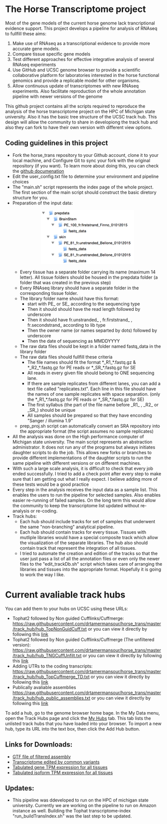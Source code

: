 The Horse Transcriptome project 
===============================
Most of the gene models of the current horse genome lack trancriptional evidence support. This project develops a pipeline for analysis of RNAseq to fullfill these aims:

1. Make use of RNAseq as a transcriptional evidence to provide more accurate gene models.
2. Compare tissue specific gene models
3. Test different approaches for effective integrative analysis of several RNAseq experiments 
4. Use GitHub and UCSC genome browser to provide a scientific collaborative platform for laboratories interested in the horse functional genomics and provide a replicable model for other organisms. 
5. Allow continuous update of transcriptomes with new RNAseq experiments. Also facilitate reproduction of the whole annotation pipeline with newer versions of the genome 
   
This github project contains all the scripts required to reproduce the analysis of the horse transcriptome project on the HPC of Michigan state university. Also it has the basic tree structure of the UCSC track hub. This design will allow the community to share in developiong the track hub and also they can fork to have their own version with different view options.

Coding guidelines in this project
---------------------------------
- Fork the horse_trans repository to your Github account, clone it to your local machine, and Configure Git to sync your fork with the original repository (if you want). To learn more about doing this, you can check the [github documenation](https://help.github.com/articles/fork-a-repo/) 
- Edit the user_config.txt file to determine your environment and pipeline choices 
- The "main.sh" script represents the index page of the whole project. The first section of the main script should construct the basic diretory structure for you.
- Preparation of the input data:
      <p align="center">
         <img src="directory_structure.png" width="300"/>
      </p>
   * Every tissue has a separate folder carrying its name (maximum 14 letter). All tissue folders should be housed in the prepdata folder (a folder that was created in the previous step)
   * Every RNAseq library should have a separate folder in the corresponding tissue folder.
   * The library folder name should have this format:
      - start with PE_ or SE_ according to the sequencing type
      - Then it should should have the read length followed by underscore
      - Then it should have fr.unstranded_ , fr.firststrand_ , fr.secondstrand_ according to lib type
      - Then the owner name (or names separted by dots) followed by underscore
      - Then the date of sequencing as MMDDYYYY
   * The raw data files should be kept in a folder named fastq_data in the library folder
   * The raw data files should fullfill these criteria 
      - The file names should fit the format \*\_R1_\*.fastq.gz & \*\_R2_\*.fastq.gz for PE reads or \*\_SR_\*.fastq.gz for SE
      - All reads in every given file should belong to ONE sequencing lane.
      - If there are sample replicates from different lanes, you can add a text file called "replicates.txt". Each line in this file should have the names of one sample replicates with space separation. (only the \*\_R1_\*.fastq.gz for PE reads or \*\_SR_\*.fastq.gz for SE)
      - The first syllabus (the part of the file name before \_R1_ , \_R2_ or \_SR_) should be unique
      - All samples should be prepared so that they have enconding "Sanger / illumina 1.9"
   * prep_proj.sh script can automatically convert an SRA repository into the appropriate format (the script assumes no sample replicates)
- All the analysis was done on the High performance computer of Michigan state university. The main script represents an abstraction administrator. It does not run any of the programs but always initiates daughter scripts to do the job. This allows new forks or branches to provide different implementations of the daughter scripts to run the same pipeline with different versions or on different machines.
- With such a large scale analysis, it is difficult to check that every job ended successfully. I tried to add a check point after every step to make sure that I am getting out what I really expect. I believe adding more of these tests would be a good practice
- Every step in the analysis receives the input data as a sample list. This enables the users to run the pipeline for selected samples. Also enables easier re-running of failed samples. On the long term this would allow the community to keep the transcriptome list updated without re-analysis or re-coding. 
- Track hubs: 
   * Each hub should include tracks for set of samples that underwent the same "non-branching" analytical pipeline. 
   * Each hub should contain tracks for every tissue. Tissues with mutliple libraries would have a special composite track which allow the visualization of the separate libraries. The hub also should contain track that represent the integration of all tissues.  
   * I tried to automate the creation and edition of the tracks so that the user just pass a list of all the annotation files or even only the newer files to the "edit_trackDb.sh" script which takes care of arranging the libraries and tissues into the appropriate format. Hopefully it is going to work the way I like.

Current avaliable track hubs
============================
You can add them to your hubs on UCSC using these URLs:

-  Tophat2 followed by Non guided Cufflinks/Cuffmerge:
https://raw.githubusercontent.com/drtamermansour/horse_trans/master/track_hub/hub_TopNonGuidCuff.txt or you can view it directly by following this [link](http://genome.ucsc.edu/cgi-bin/hgTracks?db=equCab2&hubUrl=https://raw.githubusercontent.com/drtamermansour/horse_trans/master/track_hub/hub_TopNonGuidCuff.txt)
-  Tophat2 followed by Non guided Cufflinks/Cuffmerge (The unfiltered version):
https://raw.githubusercontent.com/drtamermansour/horse_trans/master/track_hub/hub_TNGCuffUnfilt.txt or you can view it directly by following this [link](http://genome.ucsc.edu/cgi-bin/hgTracks?db=equCab2&hubUrl=https://raw.githubusercontent.com/drtamermansour/horse_trans/master/track_hub/hub_TNGCuffUnfilt.txt) 
-  Adding UTRs to the coding transcripts:
https://raw.githubusercontent.com/drtamermansour/horse_trans/master/track_hub/hub_TopCuffmerge_TD.txt or you can view it directly by following this [link](http://genome.ucsc.edu/cgi-bin/hgTracks?db=equCab2&hubUrl=https://raw.githubusercontent.com/drtamermansour/horse_trans/master/track_hub/hub_TopCuffmerge_TD.txt) 
-  Publically avaliable assemblies
https://raw.githubusercontent.com/drtamermansour/horse_trans/master/track_hub/hub_public_assemblies.txt or you can view it directly by following this [link](http://genome.ucsc.edu/cgi-bin/hgTracks?db=equCab2&hubUrl=https://raw.githubusercontent.com/drtamermansour/horse_trans/master/track_hub/hub_public_assemblies.txt) 

<!---  
-  Diginorm followed by refGTFguided Tophat2 then refGTFguided Cufflinks https://raw.githubusercontent.com/drtamermansour/horse_trans/master/track_hub/hub_rawdigi_TopCuff.txt or you can view it directly by following this [link](http://genome.ucsc.edu/cgi-bin/hgTracks?db=equCab2&hubUrl=https://raw.githubusercontent.com/drtamermansour/horse_trans/master/track_hub/hub_rawdigi_TopCuff.txt)
[//]: #    -  Assemblies after exom merge
https://raw.githubusercontent.com/drtamermansour/horse_trans/master/track_hub/hub_exonMerge_assemblies.txt or you can view it directly by following this [link](http://genome.ucsc.edu/cgi-bin/hgTracks?db=equCab2&hubUrl=https://raw.githubusercontent.com/drtamermansour/horse_trans/master/track_hub/hub_exonMerge_assemblies.txt)
--->
To add a hub, go to the genome browser home bage. In the My Data menu, open the Track Hubs page and click the [My Hubs](https://genome.ucsc.edu/cgi-bin/hgHubConnect) tab. This tab lists the unlisted track hubs that you have loaded into your browser. To import a new hub, type its URL into the text box, then click the Add Hub button.

Links for Downloads:
--------------------
-  [GTF file of filtered assembly](http://de.iplantcollaborative.org/dl/d/DFB23E2B-F749-4AC9-99BB-BC05BEDFAF79/filtered_Alltissues_Assembly.GTF)
-  [Transcriptome edited by common variants](http://de.iplantcollaborative.org/dl/d/5F00CC13-5775-4AD5-A814-E3AFC768E2D9/varFixed_Transcriptome.fa)
-  [Tabulated gene TPM expression for all tissues](http://de.iplantcollaborative.org/dl/d/8AD5668A-02C3-4E54-AEE3-509E15C54594/allTissues_geneTPM)  
-  [Tabulated isoform TPM expression for all tissues](http://de.iplantcollaborative.org/dl/d/FA197031-71D3-4AAD-911A-7ACDF7516911/allTissues_isoformTPM)  


Updates:
--------
- This pipeline was ddeveloped to run on the HPC of michigan state university. Currently we are working on the pipeline to run on Amazon instance as well. Building the Tophat transcriptome-index "run_buildTransIndex.sh" was the last step to be updated. 
